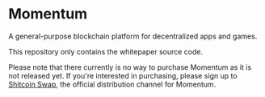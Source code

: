 # Momentum

A general-purpose blockchain platform for decentralized apps and games.

This repository only contains the whitepaper source code.

Please note that there currently is no way to purchase Momentum as it is not released yet. If you're interested in purchasing, please sign up to [Shitcoin Swap](https://www.shitcoinswap.com), the official distribution channel for Momentum.
